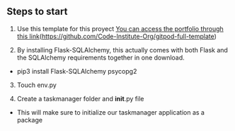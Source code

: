 ## Steps to start

1. Use this template for this proyect [You can access the portfolio through this link](https://alopmel.github.io/Portfolio2-Let-sPlay/)(https://github.com/Code-Institute-Org/gitpod-full-template)

2. By installing Flask-SQLAlchemy, this actually comes with both Flask and the SQLAlchemy requirements together in one download.

- pip3 install Flask-SQLAlchemy psycopg2

3. Touch env.py

4. Create a taskmanager folder and __init__.py file

 - This will make sure to initialize our taskmanager application as a package
